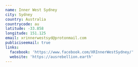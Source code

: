 ```yaml
---
name: Inner West Sydney
city: Sydney
country: Australia
countrycode: au
latitude: -33.858
longitude: 151.125
email: xrinnerwestsyd@protonmail.com
publiciseemail: true
links:
  facebook: 'https://www.facebook.com/XRInnerWestSydney/'
  website: 'https://ausrebellion.earth'
---
```


